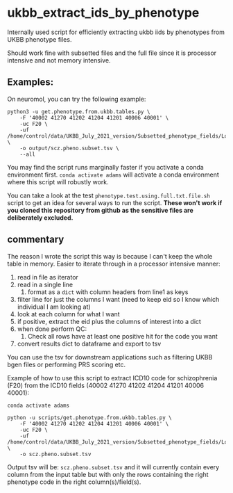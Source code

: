 # ukbb_extract_ids_by_phenotype

Internally used script for efficiently extracting ukbb iids by phenotypes from UKBB phenotype files.

Should work fine with subsetted files and the full file since it is processor intensive and not memory intensive.

## Examples:

On neuromol, you can try the following example:
```
python3 -u get.phenotype.from.ukbb.tables.py \
    -F '40002 41270 41202 41204 41201 40006 40001' \
    -uc F20 \
    -uf /home/control/data/UKBB_July_2021_version/Subsetted_phenotype_fields/Longitudinal_medical_history_UKBB_July_2021_Freeze.txt \
    -o output/scz.pheno.subset.tsv \
    --all
```

You may find the script runs marginally faster if you activate a conda environment first. `conda activate adams` will activate a conda environment where this script will robustly work.

You can take a look at the test `phenotype.test.using.full.txt.file.sh` script to get an idea for several ways to run the script. **These won't work if you cloned this repository from github as the sensitive files are deliberately excluded.**


## commentary

The reason I wrote the script this way is because I can't keep the whole table in memory. Easier to iterate through in a processor intensive manner:

1. read in file as iterator
2. read in a single line
   1. format as a `dict` with column headers from line1 as keys
3. filter line for just the columns I want (need to keep eid so I know which individual I am looking at)
4. look at each column for what I want
5. if positive, extract the eid plus the columns of interest into a dict
6. when done perform QC:
   1. Check all rows have at least one positive hit for the code you want
7. convert results dict to dataframe and export to tsv

You can use the tsv for downstream applications such as filtering UKBB bgen files or performing PRS scoring etc.

Example of how to use this script to extract ICD10 code for schizophrenia (F20) from the ICD10 fields (40002 41270 41202 41204 41201 40006 40001):
```
conda activate adams

python -u scripts/get.phenotype.from.ukbb.tables.py \
    -F '40002 41270 41202 41204 41201 40006 40001' \
    -uc F20 \
    -uf /home/control/data/UKBB_July_2021_version/Subsetted_phenotype_fields/Longitudinal_medical_history_UKBB_July_2021_Freeze.txt \
    -o scz.pheno.subset.tsv
```

Output tsv will be: `scz.pheno.subset.tsv` and it will currently contain every column from the input table but with only the rows containing the right phenotype code in the right column(s)/field(s).
